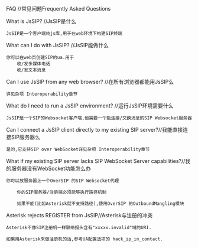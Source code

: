 FAQ //常见问题Frequently Asked Questions

What is JsSIP?  //JsSIP是什么

    JsSIP是一个客户端纯js库,用于在web环境下构建SIP终端
    
What can I do with JsSIP? //JsSIP能做什么

    你可以在web页创建SIP的ua.用于
        收/发多媒体电话
        收/发文本消息
        
Can I use JsSIP from any web browser? //在所有浏览器都能用JsSIP么

    详见杂项 Interoperability章节
    
What do I need to run a JsSIP environment? //运行JsSIP环境需要什么

    JsSIP是一个SIP的Websocket客户端,他需要一个能连接/交换消息的SIP Websocket服务器
    
Can I connect a JsSIP client directly to my existing SIP server?//我能直接连接SIP服务器么

    是的,它支持SIP over WebSocket详见杂项 Interoperability章节
    
What if my existing SIP server lacks SIP WebSocket Server capabilities?//我的服务器没有WebSocket功能怎么办

    你可以放服务器上一个OverSIP 的SIP Websocket代理
    
        你的SIP服务器/注册端必须能够执行路径机制
        
        如果不能(比如Asterisk就不支持路径),使用OverSIP 的OutboundMangling模块

Asterisk rejects REGISTER from JsSIP//Asterisk与注册的冲突

    Asterisk不像SIP注册机一样联络报头含有"xxxxx.invalid"域的URI.

    如果用Asterisk来做注册机的话,参考UA配置选项的 hack_ip_in_contact.
    

    
